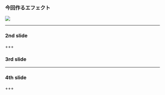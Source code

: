 ### 今回作るエフェクト

<img src = "images/final.mp4">


---

### 2nd slide

+++

### 3rd slide

---

### 4th slide

+++
